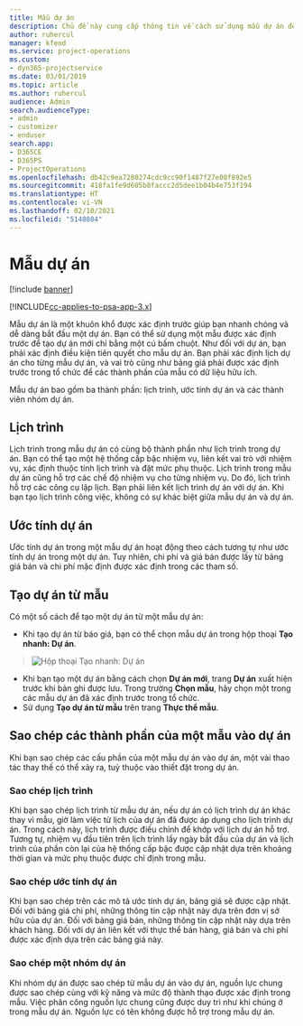 ```yaml
---
title: Mẫu dự án
description: Chủ đề này cung cấp thông tin về cách sử dụng mẫu dự án để thiết lập dự án nhanh chóng.
author: ruhercul
manager: kfend
ms.service: project-operations
ms.custom:
- dyn365-projectservice
ms.date: 03/01/2019
ms.topic: article
ms.author: ruhercul
audience: Admin
search.audienceType:
- admin
- customizer
- enduser
search.app:
- D365CE
- D365PS
- ProjectOperations
ms.openlocfilehash: db42c9ea7280274cdc9cc90f1487f27e08f892e5
ms.sourcegitcommit: 418fa1fe9d605b8faccc2d5dee1b04b4e753f194
ms.translationtype: HT
ms.contentlocale: vi-VN
ms.lasthandoff: 02/10/2021
ms.locfileid: "5148084"
---
```

# <a name="project-templates"></a>Mẫu dự án 

[!include [banner](../includes/psa-now-project-operations.md)]

[!INCLUDE[cc-applies-to-psa-app-3.x](../includes/cc-applies-to-psa-app-3x.md)]

Mẫu dự án là một khuôn khổ được xác định trước giúp bạn nhanh chóng và dễ dàng bắt đầu một dự án. Bạn có thể sử dụng một mẫu được xác định trước để tạo dự án mới chỉ bằng một cú bấm chuột. Như đối với dự án, bạn phải xác định điều kiện tiên quyết cho mẫu dự án. Bạn phải xác định lịch dự án cho từng mẫu dự án, và vai trò cũng như bảng giá phải được xác định trước trong tổ chức để các thành phần của mẫu có dữ liệu hữu ích.

Mẫu dự án bao gồm ba thành phần: lịch trình, ước tính dự án và các thành viên nhóm dự án.

## <a name="schedule"></a>Lịch trình

Lịch trình trong mẫu dự án có cùng bộ thành phần như lịch trình trong dự án. Bạn có thể tạo một hệ thống cấp bậc nhiệm vụ, liên kết vai trò với nhiệm vụ, xác định thuộc tính lịch trình và đặt mức phụ thuộc. Lịch trình trong mẫu dự án cũng hỗ trợ các chế độ nhiệm vụ cho từng nhiệm vụ. Do đó, lịch trình hỗ trợ các công cụ lập lịch. Bạn phải liên kết lịch trình dự án với dự án. Khi bạn tạo lịch trình công việc, không có sự khác biệt giữa mẫu dự án và dự án.

## <a name="project-estimates"></a>Ước tính dự án

Ước tính dự án trong một mẫu dự án hoạt động theo cách tương tự như ước tính dự án trong một dự án. Tuy nhiên, chi phí và giá bán được lấy từ bảng giá bán và chi phí mặc định được xác định trong các tham số.

## <a name="creating-a-project-from-a-template"></a>Tạo dự án từ mẫu
 
Có một số cách để tạo một dự án từ một mẫu dự án:

- Khi tạo dự án từ báo giá, bạn có thể chọn mẫu dự án trong hộp thoại **Tạo nhanh: Dự án**.

> ![Hộp thoại Tạo nhanh: Dự án](media/project-11.png)

- Khi bạn tạo một dự án bằng cách chọn **Dự án mới**, trang **Dự án** xuất hiện trước khi bản ghi được lưu. Trong trường **Chọn mẫu**, hãy chọn một trong các mẫu dự án đã xác định trước trong tổ chức.
- Sử dụng **Tạo dự án từ mẫu** trên trang **Thực thể mẫu**.

## <a name="copying-components-of-template-to-project"></a>Sao chép các thành phần của một mẫu vào dự án

Khi bạn sao chép các cấu phần của một mẫu dự án vào dự án, một vài thao tác thay thế có thể xảy ra, tuỳ thuộc vào thiết đặt trong dự án.

### <a name="copying-the-schedule"></a>Sao chép lịch trình

Khi bạn sao chép lịch trình từ mẫu dự án, nếu dự án có lịch trình dự án khác thay vì mẫu, giờ làm việc từ lịch của dự án đã được áp dụng cho lịch trình dự án. Trong cách này, lịch trình được điều chỉnh để khớp với lịch dự án hỗ trợ. Tương tự, nhiệm vụ đầu tiên trên lịch trình lấy ngày bắt đầu của dự án và lịch trình của phần còn lại của hệ thống cấp bậc được cập nhật dựa trên khoảng thời gian và mức phụ thuộc được chỉ định trong mẫu. 

### <a name="copying-project-estimates"></a>Sao chép ước tính dự án 

Khi bạn sao chép trên các mô tả ước tính dự án, bảng giá sẽ được cập nhật. Đối với bảng giá chi phí, những thông tin cập nhật này dựa trên đơn vị sở hữu của dự án. Đối với bảng giá bán, những thông tin cập nhật này dựa trên khách hàng. Đối với dự án liên kết với thực thể bán hàng, giá bán và chi phí được xác định dựa trên các bảng giá này.

### <a name="copying-a-project-team"></a>Sao chép một nhóm dự án

Khi nhóm dự án được sao chép từ mẫu dự án vào dự án, nguồn lực chung được sao chép cùng với kỹ năng và mức độ thành thạo được xác định trong mẫu. Việc phân công nguồn lực chung cũng được duy trì như khi chúng ở trong mẫu dự án. Nguồn lực có tên không được hỗ trợ trong mẫu dự án.
